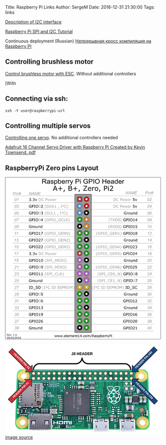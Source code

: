 Title: Raspberry Pi Links
Author: SergeM
Date: 2016-12-31 21:30:00
Tags: links


[Description of I2C interface](https://learn.sparkfun.com/tutorials/i2c)

[Raspberry Pi SPI and I2C Tutorial ](https://learn.sparkfun.com/tutorials/raspberry-pi-spi-and-i2c-tutorial)


Continuous deployment (Russian)
[Непрерывная кросс компиляция на Raspberry PI](https://m.habrahabr.ru/post/318840/)

## Controlling brushless motor

[Control brushless motor with ESC](https://solenerotech1.wordpress.com/2013/09/09/tutorialhow-to-control-a-brushless-motor-with-raspberry-pi/). Without additional controllers

[With 




## Connecting via ssh:
```
ssh -Y user@raspberrypi-url
```

## Controlling multiple servos 
[Controlling one servo](http://razzpisampler.oreilly.com/ch05.html). No additional controllers needed

[Adafruit 16 Channel Servo Driver with Raspberry Pi
Created by Kevin Townsend. pdf](https://cdn-learn.adafruit.com/downloads/pdf/adafruit-16-channel-servo-driver-with-raspberry-pi.pdf)

## RaspberryPi Zero pins Layout
![GPIO raspberry pins scheme](gpio.png)

![pins layout photo](gpio-raspberry-zero.png) [image source](http://pi4j.com/pins/model-zero-rev1.html)
